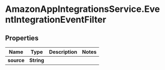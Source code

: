 # AmazonAppIntegrationsService.EventIntegrationEventFilter

## Properties

Name | Type | Description | Notes
------------ | ------------- | ------------- | -------------
**source** | **String** |  | 


